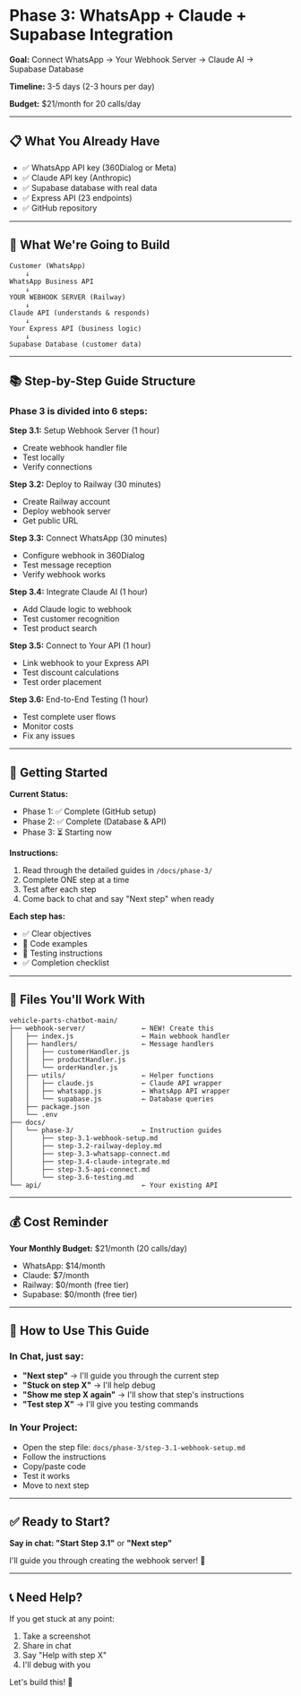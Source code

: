 # Phase 3: WhatsApp + Claude + Supabase Integration

**Goal:** Connect WhatsApp → Your Webhook Server → Claude AI → Supabase Database

**Timeline:** 3-5 days (2-3 hours per day)

**Budget:** $21/month for 20 calls/day

---

## 📋 What You Already Have

- ✅ WhatsApp API key (360Dialog or Meta)
- ✅ Claude API key (Anthropic)
- ✅ Supabase database with real data
- ✅ Express API (23 endpoints)
- ✅ GitHub repository

---

## 🎯 What We're Going to Build

```
Customer (WhatsApp)
    ↓
WhatsApp Business API
    ↓
YOUR WEBHOOK SERVER (Railway)
    ↓
Claude API (understands & responds)
    ↓
Your Express API (business logic)
    ↓
Supabase Database (customer data)
```

---

## 📚 Step-by-Step Guide Structure

### **Phase 3 is divided into 6 steps:**

**Step 3.1:** Setup Webhook Server (1 hour)
- Create webhook handler file
- Test locally
- Verify connections

**Step 3.2:** Deploy to Railway (30 minutes)
- Create Railway account
- Deploy webhook server
- Get public URL

**Step 3.3:** Connect WhatsApp (30 minutes)
- Configure webhook in 360Dialog
- Test message reception
- Verify webhook works

**Step 3.4:** Integrate Claude AI (1 hour)
- Add Claude logic to webhook
- Test customer recognition
- Test product search

**Step 3.5:** Connect to Your API (1 hour)
- Link webhook to your Express API
- Test discount calculations
- Test order placement

**Step 3.6:** End-to-End Testing (1 hour)
- Test complete user flows
- Monitor costs
- Fix any issues

---

## 🚀 Getting Started

**Current Status:**
- Phase 1: ✅ Complete (GitHub setup)
- Phase 2: ✅ Complete (Database & API)
- Phase 3: ⏳ Starting now

**Instructions:**

1. Read through the detailed guides in `/docs/phase-3/`
2. Complete ONE step at a time
3. Test after each step
4. Come back to chat and say "Next step" when ready

**Each step has:**
- ✅ Clear objectives
- 📝 Code examples
- 🧪 Testing instructions
- ✅ Completion checklist

---

## 📁 Files You'll Work With

```
vehicle-parts-chatbot-main/
├── webhook-server/              ← NEW! Create this
│   ├── index.js                 ← Main webhook handler
│   ├── handlers/                ← Message handlers
│   │   ├── customerHandler.js
│   │   ├── productHandler.js
│   │   └── orderHandler.js
│   ├── utils/                   ← Helper functions
│   │   ├── claude.js            ← Claude API wrapper
│   │   ├── whatsapp.js          ← WhatsApp API wrapper
│   │   └── supabase.js          ← Database queries
│   ├── package.json
│   └── .env
├── docs/
│   └── phase-3/                 ← Instruction guides
│       ├── step-3.1-webhook-setup.md
│       ├── step-3.2-railway-deploy.md
│       ├── step-3.3-whatsapp-connect.md
│       ├── step-3.4-claude-integrate.md
│       ├── step-3.5-api-connect.md
│       └── step-3.6-testing.md
└── api/                         ← Your existing API
```

---

## 💰 Cost Reminder

**Your Monthly Budget:** $21/month (20 calls/day)
- WhatsApp: $14/month
- Claude: $7/month
- Railway: $0/month (free tier)
- Supabase: $0/month (free tier)

---

## 🎯 How to Use This Guide

### **In Chat, just say:**

- **"Next step"** → I'll guide you through the current step
- **"Stuck on step X"** → I'll help debug
- **"Show me step X again"** → I'll show that step's instructions
- **"Test step X"** → I'll give you testing commands

### **In Your Project:**

- Open the step file: `docs/phase-3/step-3.1-webhook-setup.md`
- Follow the instructions
- Copy/paste code
- Test it works
- Move to next step

---

## ✅ Ready to Start?

**Say in chat: "Start Step 3.1"** or **"Next step"**

I'll guide you through creating the webhook server! 🚀

---

## 📞 Need Help?

If you get stuck at any point:
1. Take a screenshot
2. Share in chat
3. Say "Help with step X"
4. I'll debug with you

Let's build this! 💪
